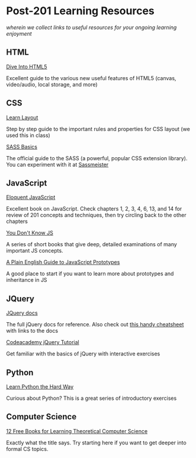 # Post-201 Learning Resources
*wherein we collect links to useful resources for your ongoing learning enjoyment*

## HTML

[Dive Into HTML5](http://diveintohtml5.info/index.html)

Excellent guide to the various new useful features of HTML5 (canvas, video/audio, local storage, and more)

## CSS

[Learn Layout](http://learnlayout.com/)

Step by step guide to the important rules and properties for CSS layout (we used this in class)

[SASS Basics](http://sass-lang.com/guide)

The official guide to the SASS (a powerful, popular CSS extension library). You can experiment with it at [Sassmeister](http://www.sassmeister.com/)

## JavaScript

[Eloquent JavaScript](http://eloquentjavascript.net/)

Excellent book on JavaScript. Check chapters 1, 2, 3, 4, 6, 13, and 14 for review of 201 concepts and techniques, then try circling back to the other chapters

[You Don't Know JS](https://github.com/getify/You-Dont-Know-JS)

A series of short books that give deep, detailed examinations of many important JS concepts.

[A Plain English Guide to JavaScript Prototypes](http://sporto.github.io/blog/2013/02/22/a-plain-english-guide-to-javascript-prototypes/)

A good place to start if you want to learn more about prototypes and inheritance in JS

## JQuery

[JQuery docs](https://jquery.com/)

The full jQuery docs for reference. Also check out [this handy cheatsheet](https://oscarotero.com/jquery/) with links to the docs

[Codeacademy jQuery Tutorial](https://www.codecademy.com/learn/jquery)

Get familiar with the basics of jQuery with interactive exercises

## Python

[Learn Python the Hard Way](http://learnpythonthehardway.org/)

Curious about Python? This is a great series of introductory exercises

## Computer Science

[12 Free Books for Learning Theoretical Computer Science](http://codecondo.com/free-books-theoretical-computer-science/)

Exactly what the title says. Try starting here if you want to get deeper into formal CS topics.

